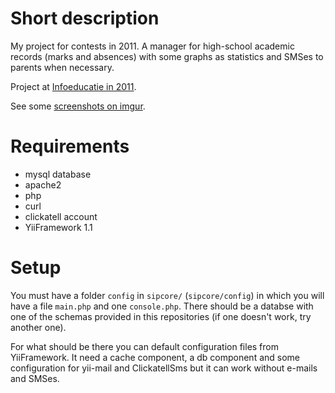 Short description
=================
My project for contests in 2011. A manager for high-school academic records (marks and absences) with some graphs as statistics and SMSes to parents when necessary.

Project at [Infoeducatie in 2011](http://infoeducatie.ro/2011/rezultate.php?page=web).

See some [screenshots on imgur](http://imgur.com/a/nOgIc).

Requirements
============
- mysql database
- apache2
- php
- curl
- clickatell account
- YiiFramework 1.1

Setup
=====

You must have a folder ``config`` in ``sipcore/`` (``sipcore/config``) in which you will have a file ``main.php`` and one ``console.php``. There should be a databse with one of the schemas provided in this repositories (if one doesn't work, try another one).

For what should be there you can default configuration files from YiiFramework. It need a cache component, a db component and some configuration for yii-mail and ClickatellSms but it can work without e-mails and SMSes.
